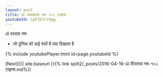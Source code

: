 ```yaml
---
layout: post
title: ॐ भयापहाया नमः १०८ टाइम्स
youtubeId: CpFJS7crUgg
---
```

 
 
 ॐ वरदाय नमः  
 
 -  जो दुनिया को कई रूपों में दया दिखाता है 
 
  
 
  
 
 
 
 
 
 


{% include youtubePlayer.html id=page.youtubeId %}
 
[Next]({{ site.baseurl }}{% link  split2/_posts/2016-04-16-ॐ वीरताया नमः १०८ टाइम्स.md%})
 
